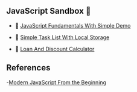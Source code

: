 ## JavaScript Sandbox :memo:

- :bookmark: [JavaScript Fundamentals With Simple Demo](https://cc1683.github.io/js-sandbox/000-JavaScriptFundamentals)

- :bookmark: [Simple Task List With Local Storage](https://cc1683.github.io/js-sandbox/001-taskListWithLocalStorage)

- :bookmark: [Loan And Discount Calculator](https://cc1683.github.io/js-sandbox/002-loanAndDiscountCalculator)

## References

-[Modern JavaScript From the Beginning](https://www.udemy.com/modern-javascript-from-the-beginning/)